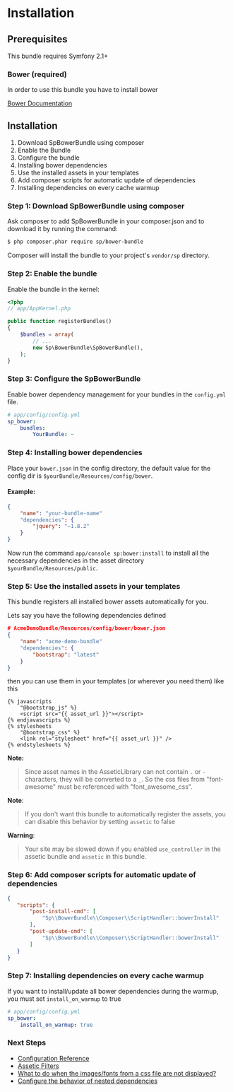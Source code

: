 Installation
============

Prerequisites
-------------

This bundle requires Symfony 2.1+

### Bower (required)

In order to use this bundle you have to install bower

[Bower Documentation](http://bower.io/)

Installation
------------

1. Download SpBowerBundle using composer
2. Enable the Bundle
3. Configure the bundle
4. Installing bower dependencies
5. Use the installed assets in your templates
6. Add composer scripts for automatic update of dependencies
7. Installing dependencies on every cache warmup

### Step 1: Download SpBowerBundle using composer

Ask composer to add SpBowerBundle in your composer.json
and to download it by running the command:

``` bash
$ php composer.phar require sp/bower-bundle
```

Composer will install the bundle to your project's `vendor/sp` directory.

### Step 2: Enable the bundle

Enable the bundle in the kernel:

``` php
<?php
// app/AppKernel.php

public function registerBundles()
{
    $bundles = array(
        // ...
        new Sp\BowerBundle\SpBowerBundle(),
    );
}
```

### Step 3: Configure the SpBowerBundle

Enable bower dependency management for your bundles in the ```config.yml``` file.

```yml
# app/config/config.yml
sp_bower:
    bundles:
        YourBundle: ~
```

### Step 4: Installing bower dependencies

Place your ```bower.json``` in the config directory, the default value for the config dir is ```$yourBundle/Resources/config/bower```.

#### Example:
```json
{
    "name": "your-bundle-name"
    "dependencies": {
        "jquery": "~1.8.2"
    }
}
```

Now run the command ```app/console sp:bower:install``` to install all the necessary
dependencies in the asset directory ```$yourBundle/Resources/public```.

### Step 5: Use the installed assets in your templates

This bundle registers all installed bower assets automatically for you.

Lets say you have the following dependencies defined

```json
# AcmeDemoBundle/Resources/config/bower/bower.json
{
    "name": "acme-demo-bundle"
    "dependencies": {
        "bootstrap": "latest"
    }
}
```

then you can use them in your templates (or wherever you need them) like this

```twig
{% javascripts
    "@bootstrap_js" %}
    <script src="{{ asset_url }}"></script>
{% endjavascripts %}
{% stylesheets
    "@bootstrap_css" %}
    <link rel="stylesheet" href="{{ asset_url }}" />
{% endstylesheets %}
```

**Note:**
> Since asset names in the AsseticLibrary can not contain ```.``` or ```-``` characters, they will be
> converted to a ```_```. So the css files from "font-awesome" must be referenced with "font_awesome_css".

**Note**:
> If you don't want this bundle to automatically register the assets, you can disable this behavior by setting
> ```assetic``` to false

**Warning**:
> Your site may be slowed down if you enabled ```use_controller``` in the assetic bundle and
> ```assetic``` in this bundle.

### Step 6: Add composer scripts for automatic update of dependencies

```json
{
   "scripts": {
       "post-install-cmd": [
           "Sp\\BowerBundle\\Composer\\ScriptHandler::bowerInstall"
       ],
       "post-update-cmd": [
           "Sp\\BowerBundle\\Composer\\ScriptHandler::bowerInstall"
       ]
   }
}
```

### Step 7: Installing dependencies on every cache warmup

If you want to install/update all bower dependencies during the warmup, you must set ```install_on_warmup``` to true

```yml
# app/config/config.yml
sp_bower:
    install_on_warmup: true
```

### Next Steps

- [Configuration Reference](configuration_reference.md)
- [Assetic Filters](assetic_filters.md)
- [What to do when the images/fonts from a css file are not displayed?](image_font_processing.md)
- [Configure the behavior of nested dependencies](nested_dependencies.md)
